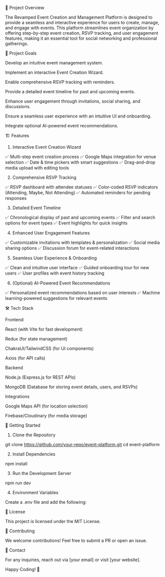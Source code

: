 
📌 Project Overview

The Revamped Event Creation and Management Platform is designed to provide a seamless and interactive experience for users to create, manage, and engage with events. This platform streamlines event organization by offering step-by-step event creation, RSVP tracking, and user engagement features, making it an essential tool for social networking and professional gatherings.

🎯 Project Goals

Develop an intuitive event management system.

Implement an interactive Event Creation Wizard.

Enable comprehensive RSVP tracking with reminders.

Provide a detailed event timeline for past and upcoming events.

Enhance user engagement through invitations, social sharing, and discussions.

Ensure a seamless user experience with an intuitive UI and onboarding.

Integrate optional AI-powered event recommendations.

🏗️ Features

1. Interactive Event Creation Wizard

✅ Multi-step event creation process
✅ Google Maps integration for venue selection
✅ Date & time pickers with smart suggestions
✅ Drag-and-drop media upload with editing tools

2. Comprehensive RSVP Tracking

✅ RSVP dashboard with attendee statuses
✅ Color-coded RSVP indicators (Attending, Maybe, Not Attending)
✅ Automated reminders for pending responses

3. Detailed Event Timeline

✅ Chronological display of past and upcoming events
✅ Filter and search options for event types
✅ Event highlights for quick insights

4. Enhanced User Engagement Features

✅ Customizable invitations with templates & personalization
✅ Social media sharing options
✅ Discussion forum for event-related interactions

5. Seamless User Experience & Onboarding

✅ Clean and intuitive user interface
✅ Guided onboarding tour for new users
✅ User profiles with event history tracking

6. (Optional) AI-Powered Event Recommendations

✅ Personalized event recommendations based on user interests
✅ Machine learning-powered suggestions for relevant events

🛠️ Tech Stack

Frontend

React (with Vite for fast development)

Redux (for state management)

ChakraUI/TailwindCSS (for UI components)

Axios (for API calls)

Backend

Node.js (Express.js for REST APIs)

MongoDB (Database for storing event details, users, and RSVPs)

Integrations

Google Maps API (for location selection)

Firebase/Cloudinary (for media storage)

🚀 Getting Started

1. Clone the Repository

git clone https://github.com/your-repo/event-platform.git
cd event-platform

2. Install Dependencies

npm install

3. Run the Development Server

npm run dev

4. Environment Variables

Create a .env file and add the following:


📜 License

This project is licensed under the MIT License.

🤝 Contributing

We welcome contributions! Feel free to submit a PR or open an issue.

📧 Contact

For any inquiries, reach out via [your email] or visit [your website].

Happy Coding! 🚀